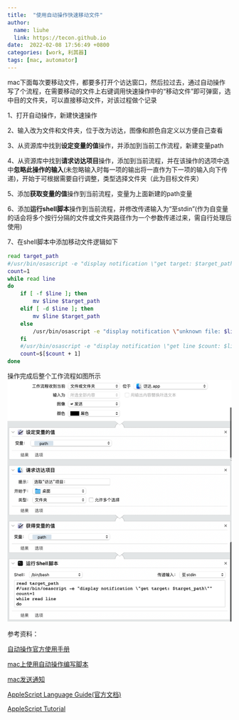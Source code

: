```yaml
---
title:  "使用自动操作快速移动文件"
author:
  name: liuhe
  link: https://tecon.github.io
date:  2022-02-08 17:56:49 +0800
categories: [work, 利其器]
tags: [mac, automator]
---
```


mac下面每次要移动文件，都要多打开个访达窗口，然后拉过去，通过自动操作写了个流程，在需要移动的文件上右键调用快速操作中的“移动文件”即可弹窗，选中目的文件夹，可以直接移动文件，对该过程做个记录

1、打开自动操作，新建快速操作

2、输入改为文件和文件夹，位于改为访达，图像和颜色自定义以方便自己查看

3、从资源库中找到**设定变量的值**操作，并添加到当前工作流程，新建变量path

4、从资源库中找到**请求访达项目**操作，添加到当前流程，并在该操作的选项中选中**忽略此操作的输入**(未忽略输入时每一项的输出将一直作为下一项的输入向下传递)，开始于可根据需要自行调整，类型选择文件夹（此为目标文件夹）

5、添加**获取变量的值**操作到当前流程，变量为上面新建的path变量

6、添加**运行shell脚本**操作到当前流程，并修改传递输入为“至stdin”(作为自变量的话会将多个按行分隔的文件或文件夹路径作为一个参数传递过来，需自行处理后使用)

7、在shell脚本中添加移动文件逻辑如下

```bash
read target_path
#/usr/bin/osascript -e "display notification \"get target: $target_path\""
count=1
while read line
do
	if [ -f $line ]; then
		mv $line $target_path
	elif [ -d $line ]; then
		mv $line $target_path
	else
		/usr/bin/osascript -e "display notification \"unknown file: $line\""
	fi
	#/usr/bin/osascript -e "display notification \"get line $count: $line\""
	count=$[$count + 1]
done
```

操作完成后整个工作流程如图所示
![image-20220207182321812](https://raw.githubusercontent.com/tecon/img-cdn/master/2022/02/upgit_20220208_1644324177.png)

参考资料：

[自动操作官方使用手册](https://support.apple.com/zh-cn/guide/automator/welcome/2.10/mac)

[mac上使用自动操作编写脚本](https://blog.csdn.net/destiny_AC/article/details/43965909)

[mac发送通知](https://apple.stackexchange.com/questions/57412/how-can-i-trigger-a-notification-center-notification-from-an-applescript-or-shel)

[AppleScript Language Guide(官方文档)](https://developer.apple.com/library/archive/documentation/AppleScript/Conceptual/AppleScriptLangGuide/introduction/ASLR_intro.html#//apple_ref/doc/uid/TP40000983-CH208-SW1)

[AppleScript Tutorial](https://macosxautomation.com/applescript/firsttutorial/index.html)
